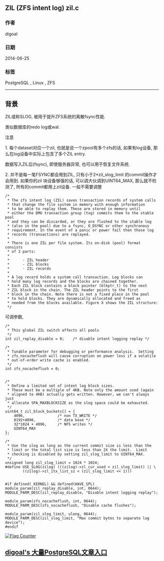 ## ZIL (ZFS intent log) zil.c   
                                                                                                                                                                                     
### 作者                                                                                                                                                                                 
digoal                                                                                                                                                                                   
                                                                                                                                                                               
### 日期                                                                                                                                                                                                  
2014-06-25                                                                                                                                                                         
                                                                                                                                                                                
### 标签                                                                                                                                                                               
PostgreSQL , Linux , ZFS                                                                                                                                                                             
                                                                                                                                                                                                                 
----                                                                                                                                                                                         
                                                                                                                                                                                                                             
## 背景                
ZIL或称SLOG, 被用于提升ZFS系统的离散fsync性能.  
  
类似数据库的redo log或wal.  
  
注意  
  
1\. 每个dataset对应一个zil, 也就是说一个zpool有多个zfs的话, 如果有log设备, 那么在log设备中实际上包含了多个ZIL entry.  
  
数据写入ZIL后(fsync), 即使服务器异常, 也可以用于恢复文件系统.  
  
2\. 并不是每一笔FSYNC都会用到ZIL, 只有小于2*zil_slog_limit 的commit操作才会用到. 如果你的zil 块设备够强的话, 可以调大伙调到UINT64_MAX,  那么就不检测了, 所有的commit都用上zil设备. 一般不需要调整  
  
  
```  
/*  
 * The zfs intent log (ZIL) saves transaction records of system calls  
 * that change the file system in memory with enough information  
 * to be able to replay them. These are stored in memory until  
 * either the DMU transaction group (txg) commits them to the stable pool  
 * and they can be discarded, or they are flushed to the stable log  
 * (also in the pool) due to a fsync, O_DSYNC or other synchronous  
 * requirement. In the event of a panic or power fail then those log  
 * records (transactions) are replayed.  
 *  
 * There is one ZIL per file system. Its on-disk (pool) format consists  
 * of 3 parts:  
 *  
 *      - ZIL header  
 *      - ZIL blocks  
 *      - ZIL records  
 *  
 * A log record holds a system call transaction. Log blocks can  
 * hold many log records and the blocks are chained together.  
 * Each ZIL block contains a block pointer (blkptr_t) to the next  
 * ZIL block in the chain. The ZIL header points to the first  
 * block in the chain. Note there is not a fixed place in the pool  
 * to hold blocks. They are dynamically allocated and freed as  
 * needed from the blocks available. Figure X shows the ZIL structure:  
 */  
```  
  
可调参数,   
  
```  
/*  
 * This global ZIL switch affects all pools  
 */  
int zil_replay_disable = 0;    /* disable intent logging replay */  
  
/*  
 * Tunable parameter for debugging or performance analysis.  Setting  
 * zfs_nocacheflush will cause corruption on power loss if a volatile  
 * out-of-order write cache is enabled.  
 */  
int zfs_nocacheflush = 0;  
  
  
/*  
 * Define a limited set of intent log block sizes.  
 * These must be a multiple of 4KB. Note only the amount used (again  
 * aligned to 4KB) actually gets written. However, we can't always just  
 * allocate SPA_MAXBLOCKSIZE as the slog space could be exhausted.  
 */  
uint64_t zil_block_buckets[] = {  
    4096,               /* non TX_WRITE */  
    8192+4096,          /* data base */  
    32*1024 + 4096,     /* NFS writes */  
    UINT64_MAX  
};  
  
/*  
 * Use the slog as long as the current commit size is less than the  
 * limit or the total list size is less than 2X the limit.  Limit  
 * checking is disabled by setting zil_slog_limit to UINT64_MAX.  
 */  
unsigned long zil_slog_limit = 1024 * 1024;  
#define USE_SLOG(zilog) (((zilog)->zl_cur_used < zil_slog_limit) || \  
        ((zilog)->zl_itx_list_sz < (zil_slog_limit << 1)))  
  
  
#if defined(_KERNEL) && defined(HAVE_SPL)  
module_param(zil_replay_disable, int, 0644);  
MODULE_PARM_DESC(zil_replay_disable, "Disable intent logging replay");  
  
module_param(zfs_nocacheflush, int, 0644);  
MODULE_PARM_DESC(zfs_nocacheflush, "Disable cache flushes");  
  
module_param(zil_slog_limit, ulong, 0644);  
MODULE_PARM_DESC(zil_slog_limit, "Max commit bytes to separate log device");  
#endif  
```  
      
  
<a rel="nofollow" href="http://info.flagcounter.com/h9V1"  ><img src="http://s03.flagcounter.com/count/h9V1/bg_FFFFFF/txt_000000/border_CCCCCC/columns_2/maxflags_12/viewers_0/labels_0/pageviews_0/flags_0/"  alt="Flag Counter"  border="0"  ></a>  
  
  
  
  
  
  
## [digoal's 大量PostgreSQL文章入口](https://github.com/digoal/blog/blob/master/README.md "22709685feb7cab07d30f30387f0a9ae")
  
